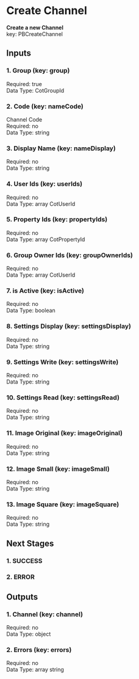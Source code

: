# Create Channel  
  
**Create a new Channel**  
key: PBCreateChannel  
## Inputs  
### 1. Group (key: group)  
  
Required: true  
Data Type: CotGroupId   
### 2. Code (key: nameCode)  
Channel Code  
Required: no  
Data Type: string   
### 3. Display Name (key: nameDisplay)  
  
Required: no  
Data Type: string   
### 4. User Ids (key: userIds)  
  
Required: no  
Data Type: array CotUserId  
### 5. Property Ids (key: propertyIds)  
  
Required: no  
Data Type: array CotPropertyId  
### 6. Group Owner Ids (key: groupOwnerIds)  
  
Required: no  
Data Type: array CotUserId  
### 7. is Active (key: isActive)  
  
Required: no  
Data Type: boolean   
### 8. Settings Display (key: settingsDisplay)  
  
Required: no  
Data Type: string   
### 9. Settings Write (key: settingsWrite)  
  
Required: no  
Data Type: string   
### 10. Settings Read (key: settingsRead)  
  
Required: no  
Data Type: string   
### 11. Image Original (key: imageOriginal)  
  
Required: no  
Data Type: string   
### 12. Image Small (key: imageSmall)  
  
Required: no  
Data Type: string   
### 13. Image Square (key: imageSquare)  
  
Required: no  
Data Type: string   
## Next Stages  
### 1. SUCCESS  
  
### 2. ERROR  
  
## Outputs  
### 1. Channel (key: channel)  
  
Required: no  
Data Type: object   
### 2. Errors (key: errors)  
  
Required: no  
Data Type: array string